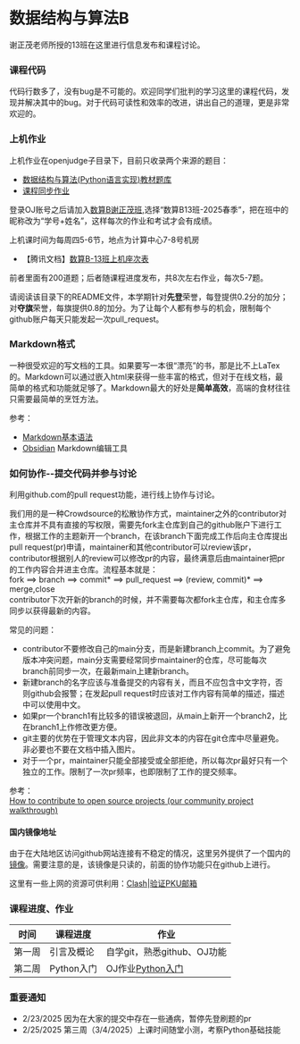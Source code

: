 # 数据结构与算法B

谢正茂老师所授的13班在这里进行信息发布和课程讨论。
### 课程代码

代码行数多了，没有bug是不可能的。欢迎同学们批判的学习这里的课程代码，发现并解决其中的bug。对于代码可读性和效率的改进，讲出自己的道理，更是非常欢迎的。

### 上机作业

上机作业在openjudge子目录下，目前只收录两个来源的题目：
 - [数据结构与算法(Python语言实现)教材题库](http://dsbpython.openjudge.cn/dspythonbook/)
 - [课程同步作业](http://xzmdsa.openjudge.cn)

登录OJ账号之后请加入[数算B谢正茂班](http://xzmdsa.openjudge.cn),选择“数算B13班-2025春季”，把在班中的昵称改为“学号+姓名”，这样每次的作业和考试才会有成绩。

上机课时间为每周四5-6节，地点为计算中心7-8号机房
- 【腾讯文档】[数算B-13班上机座次表]( https://docs.qq.com/sheet/DSnhIcVJDTnVHcER0?tab=txwm2e)

前者里面有200道题；后者随课程进度发布，共8次左右作业，每次5-7题。

请阅读该目录下的README文件，本学期针对**先登**荣誉，每登提供0.2分的加分；对**夺旗**荣誉，每旗提供0.8的加分。为了让每个人都有参与的机会，限制每个github账户每天只能发起一次pull_request。

### Markdown格式

一种很受欢迎的写文档的工具。如果要写一本很“漂亮”的书，那是比不上LaTex的。Markdown可以通过嵌入html来获得一些丰富的格式，但对于在线文档，最简单的格式和功能就足够了。Markdown最大的好处是**简单高效**，高端的食材往往只需要最简单的烹饪方法。

参考：<br>
- [Markdown基本语法](https://www.markdownguide.org/basic-syntax/)
- [Obsidian](https://obsidian.md/) Markdown编辑工具

### 如何协作--提交代码并参与讨论

利用github.com的pull request功能，进行线上协作与讨论。

我们用的是一种Crowdsource的松散协作方式，maintainer之外的contributor对主仓库并不具有直接的写权限，需要先fork主仓库到自己的github账户下进行工作，根据工作的主题新开一个branch，在该branch下面完成工作后向主仓库提出pull request(pr)申请，maintainer和其他contributor可以review该pr，contributor根据别人的review可以修改pr的内容，最终满意后由maintainer把pr的工作内容合并进主仓库。流程基本就是：<br>
fork ==> branch ==> commit* ==> pull_request ==> (review, commit)* ==> merge,close<br>
contributor下次开新的branch的时候，并不需要每次都fork主仓库，和主仓库多同步以获得最新的内容。

常见的问题：
- contributor不要修改自己的main分支，而是新建branch上commit。为了避免版本冲突问题，main分支需要经常同步maintainer的仓库，尽可能每次branch前同步一次，在最新main上建新branch。
- 新建branch的名字应该与准备提交的内容有关，而且不应包含中文字符，否则github会报警；在发起pull request时应该对工作内容有简单的描述，描述中可以使用中文。
- 如果pr一个branch1有比较多的错误被退回，从main上新开一个branch2，比在branch1上作修改更方便。
- git主要的优势在于管理文本内容，因此非文本的内容在git仓库中尽量避免。非必要也不要在文档中插入图片。
- 对于一个pr，maintainer只能全部接受或全部拒绝，所以每次pr最好只有一个独立的工作。限制了一次pr频率，也即限制了工作的提交频率。


参考：<br>
[How to contribute to open source projects (our community project walkthrough)](https://www.youtube.com/watch?v=dLRA1lffWBw)

#### 国内镜像地址

由于在大陆地区访问github网站连接有不稳定的情况，这里另外提供了一个国内的[镜像](https://gitee.com/patrickxzm/dsa2020)。需要注意的是，该镜像是只读的，前面的协作功能只在github上进行。

这里有一些上网的资源可供利用：[Clash](https://blog.189854.xyz/blog/walless/2023/11/04/clash.html)|[验证PKU邮箱](https://189854.xyz/verify/)

### 课程进度、作业

| 时间  | 课程进度  | 作业                  |
| --- | ----- | ------------------- |
| 第一周 | 引言及概论 | 自学git，熟悉github、OJ功能| 
| 第二周 | Python入门| OJ作业[Python入门](http://xzmdsa.openjudge.cn/2025python/)|

###  重要通知
- 2/23/2025 因为在大家的提交中存在一些通病，暂停先登刷题的pr
- 2/25/2025 第三周（3/4/2025）上课时间随堂小测，考察Python基础技能

